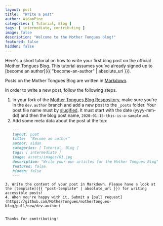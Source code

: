 ```yaml
---
layout: post
title:  "Write a post"
author: AidanPine
categories: [ Tutorial, Blog ]
tags: [ intermediate, contributing ]
image: false
description: "Welcome to the Mother Tongues blog!"
featured: false
hidden: false
---
```


Here's a short tutorial on how to write your first blog post on the official Mother Tongues Blog. This tutorial assumes you've already signed up to [become an author]({{ "become-an-author" | absolute_url }}).

Posts on the Mother Tongues Blog are written in [Markdown](https://en.wikipedia.org/wiki/Markdown).

In order to write a new post, follow the following steps.

1. In your fork of the [Mother Tongues Blog Respository](https://github.com/MotherTongues/mothertongues-blog), make sure you're in the `dev.author` branch and add a new post to the `_posts` folder. Your post file name must by [slugified](https://blog.tersmitten.nl/slugify/). It must start with the date (yyyy-mm-dd) and then the blog post name, `2020-01-15-this-is-a-sample.md`.
2. Add some meta data about the post at the top:
   ```markdown
   ---
   layout: post
   title:  "Become an author"
   author: aidan
   categories: [ Tutorial, Blog ]
   tags: [ intermediate ]
   image: assets/images/01.jpg
   description: "Write your own articles for the Mother Tongues Blog"
   featured: false
   hidden: false
   ---
```
3. Write the content of your post in Markdown. Please have a look at the [template]({{ "post-template" | absolute_url }}) for writing accessible posts!
4. When you're happy with it, Submit a [pull request](https://github.com/MotherTongues/mothertongues-blog/pull/new/dev.author)


Thanks for contributing!